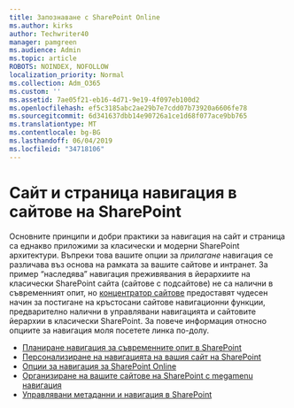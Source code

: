 ```yaml
---
title: Запознаване с SharePoint Online
ms.author: kirks
author: Techwriter40
manager: pamgreen
ms.audience: Admin
ms.topic: article
ROBOTS: NOINDEX, NOFOLLOW
localization_priority: Normal
ms.collection: Adm_O365
ms.custom: ''
ms.assetid: 7ae05f21-eb16-4d71-9e19-4f097eb100d2
ms.openlocfilehash: ef5c3185abc2ae29b7e7cdd07b73920a6606fe78
ms.sourcegitcommit: 6d341637dbb14e90726a1ce1d68f077ace9bb765
ms.translationtype: MT
ms.contentlocale: bg-BG
ms.lasthandoff: 06/04/2019
ms.locfileid: "34718106"
---
```

# <a name="site-and-page-navigation-in-sharepoint-sites"></a>Сайт и страница навигация в сайтове на SharePoint

<p>Основните принципи и добри практики за навигация на сайт и страница са еднакво приложими за класически и модерни SharePoint архитектури. Въпреки това вашите опции за <em>прилагане</em> навигация се различава въз основа на рамката за вашите сайтове и интранет. За пример &ldquo;наследява&rdquo; навигация преживявания в йерархиите на класически SharePoint сайта (сайтове с подсайтове) не са налични в съвременният опит, но <a href="https://support.office.com/article/fe26ae84-14b7-45b6-a6d1-948b3966427f" data-linktype="external">концентратор сайтове</a> предоставят чудесен начин за постигане на кръстосани сайтове навигационни функции, предварително налични в управлявани навигацията и сайтовите йерархии в класически SharePoint. За повече информация относно опциите за навигация моля посетете линка по-долу.</p> <ul> <li><a href="https://docs.microsoft.com/en-us/sharepoint/plan-navigation-modern-experience">Планиране навигация за съвременните опит в SharePoint</a></li> <li><a href="https://support.office.com/en-us/article/customize-the-navigation-on-your-sharepoint-site-3cd61ae7-a9ed-4e1e-bf6d-4655f0bf25ca">Персонализиране на навигацията на вашия сайт на SharePoint</a></li> <li><a href="https://docs.microsoft.com/en-us/office365/enterprise/navigation-options-for-sharepoint-online">Опции за навигация за SharePoint Online</a></li> <li><a href="https://techcommunity.microsoft.com/t5/Microsoft-SharePoint-Blog/Organize-your-SharePoint-sites-with-megamenu-navigation-and-new/ba-p/328068">Организиране на вашите сайтове на SharePoint с megamenu навигация</a></li> <li><a href="https://docs.microsoft.com/en-us/sharepoint/dev/general-development/managed-metadata-and-navigation-in-sharepoint">Управлявани метаданни и навигация в SharePoint</a></li> </ul>


